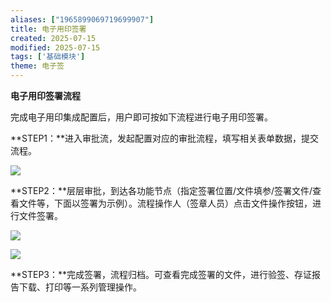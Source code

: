 ```yaml
---
aliases: ["1965899069719699907"]
title: 电子用印签署
created: 2025-07-15
modified: 2025-07-15
tags: ['基础模块']
theme: 电子签
---
```


**电子用印签署流程**

完成电子用印集成配置后，用户即可按如下流程进行电子用印签署。

**STEP1：**进入审批流，发起配置对应的审批流程，填写相关表单数据，提交流程。

![](https://myhelpdoc.oss-cn-heyuan.aliyuncs.com/mdimages/eb246cfaf8fc3f2ec6395d5f5dbd3bd8.jpg)

**STEP2：**层层审批，到达各功能节点（指定签署位置/文件填参/签署文件/查看文件等，下面以签署为示例）。流程操作人（签章人员）点击文件操作按钮，进行文件签署。

![](https://myhelpdoc.oss-cn-heyuan.aliyuncs.com/mdimages/333abca80e6d7841b762121865f5cc40.jpg)

![](https://myhelpdoc.oss-cn-heyuan.aliyuncs.com/mdimages/e2ecb173ddfb0c457967927e2c5163c8.jpg)

**STEP3：**完成签署，流程归档。可查看完成签署的文件，进行验签、存证报告下载、打印等一系列管理操作。

